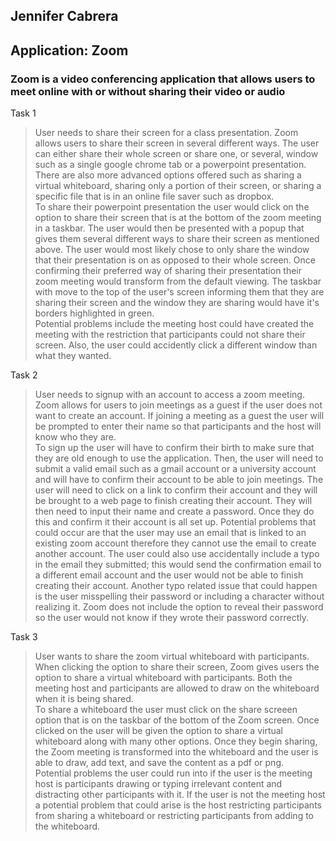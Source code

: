 ## Jennifer Cabrera
## Application: Zoom
### Zoom is a video conferencing application that allows users to meet online with or without sharing their video or audio

Task 1
> User needs to share their screen for a class presentation.
> Zoom allows users to share their screen in several different ways. The user can either share their whole screen or share one, or several, window such as a single google chrome tab or a powerpoint presentation. There are also more advanced options offered such as sharing a virtual whiteboard, sharing only a portion of their screen, or sharing a specific file that is in an online file saver such as dropbox. <br>
To share their powerpoint presentation the user would click on the option to share their screen that is at the bottom of the zoom meeting in a taskbar. The user would then be presented with a popup that gives them several different ways to share their screen as mentioned above. The user would most likely chose to only share the window that their presentation is on as opposed to their whole screen. Once confirming their preferred way of sharing their presentation their zoom meeting would transform from the default viewing. The taskbar with move to the top of the user's screen informing them that they are sharing their screen and the window they are sharing would have it's borders highlighted in green. <br> 
> Potential problems include the meeting host could have created the meeting with the restriction that participants could not share their screen. Also, the user could accidently click a different window than what they wanted. 

Task 2
> User needs to signup with an account to access a zoom meeting.
> Zoom allows for users to join meetings as a guest if the user does not want to create an account. If joining a meeting as a guest the user will be prompted to enter their name so that participants and the host will know who they are. <br> 
To sign up the user will have to confirm their birth to make sure that they are old enough to use the application. Then, the user will need to submit a valid email such as a gmail account or a university account and will have to confirm their account to be able to join meetings. The user will need to click on a link to confirm their account and they will be brought to a web page to finish creating their account. They will then need to input their name and create a password. Once they do this and confirm it their account is all set up.
> Potential problems that could occur are that the user may use an email that is linked to an existing zoom account therefore they cannot use the email to create another account. The user could also use accidentally include a typo in the email they submitted; this would send the confirmation email to a different email account and the user would not be able to finish creating their account. Another typo related issue that could happen is the user misspelling their password or including a character without realizing it. Zoom does not include the option to reveal their password so the user would not know if they wrote their password correctly.

Task 3
> User wants to share the zoom virtual whiteboard with participants.
> When clicking the option to share their screen, Zoom gives users the option to share a virtual whiteboard with participants. Both the meeting host and participants are allowed to draw on the whiteboard when it is being shared. <br>
To share a whiteboard the user must click on the share screeen option that is on the taskbar of the bottom of the Zoom screen. Once clicked on the user will be given the option to share a virtual whiteboard along with many other options. Once they begin sharing, the Zoom meeting is transformed into the whiteboard and the user is able to draw, add text, and save the content as a pdf or png. <br> 
> Potential problems the user could run into if the user is the meeting host is participants drawing or typing irrelevant content and distracting other participants with it. If the user is not the meeting host a potential problem that could arise is the host restricting participants from sharing a whiteboard or restricting participants from adding to the whiteboard.
